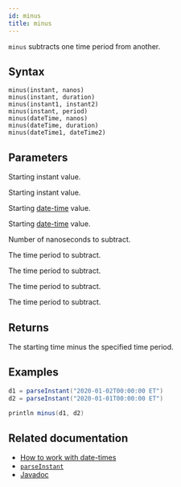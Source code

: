 ```yaml
---
id: minus
title: minus
---
```


`minus` subtracts one time period from another.

## Syntax

```
minus(instant, nanos)
minus(instant, duration)
minus(instant1, instant2)
minus(instant, period)
minus(dateTime, nanos)
minus(dateTime, duration)
minus(dateTime1, dateTime2)
```

## Parameters

<ParamTable>
<Param name="instant" type="Instant">

Starting instant value.

</Param>
<Param name="instant1" type="Instant">

Starting instant value.

</Param>
<Param name="dateTime" type="ZonedDateTime">

Starting [date-time](../../query-language/types/date-time.md) value.

</Param>
<Param name="dateTime1" type="ZonedDateTime">

Starting [date-time](../../query-language/types/date-time.md) value.

</Param>
<Param name="nanos" type="long">

Number of nanoseconds to subtract.

</Param>
<Param name="duration" type="Duration">

The time period to subtract.

</Param>
<Param name="period" type="Period">

The time period to subtract.

</Param>
<Param name="instant2" type="Instant">

The time period to subtract.

</Param>
<Param name="dateTime2" type="ZonedDateTime">

The time period to subtract.

</Param>
</ParamTable>

## Returns

The starting time minus the specified time period.

## Examples

```groovy order=null
d1 = parseInstant("2020-01-02T00:00:00 ET")
d2 = parseInstant("2020-01-01T00:00:00 ET")

println minus(d1, d2)
```

## Related documentation

- [How to work with date-times](../../../how-to-guides/work-with-date-time.md)
- [`parseInstant`](./parseInstant.md)
- [Javadoc](<https://deephaven.io/core/javadoc/io/deephaven/time/DateTimeUtils.html#minus(java.time.Instant,long)>)
